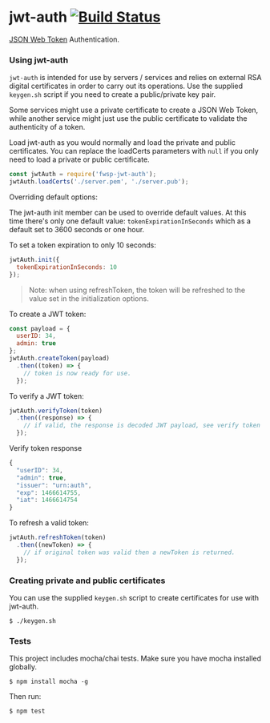 # jwt-auth [![Build Status](https://travis-ci.org/flywheelsports/fwsp-jwt-auth.svg?branch=master)](https://travis-ci.org/flywheelsports/fwsp-jwt-auth)
[JSON Web Token](https://en.wikipedia.org/wiki/JSON_Web_Token) Authentication.

### Using jwt-auth
`jwt-auth` is intended for use by servers / services and relies on external RSA digital certificates in order to carry out its operations.
Use the supplied `keygen.sh` script if you need to create a public/private key pair.

Some services might use a private certificate to create a JSON Web Token, while another service might just use the public certificate to validate the authenticity of a token.

Load jwt-auth as you would normally and load the private and public certificates.  You can replace the loadCerts parameters with `null` if you only need to load a private or public certificate.

```javascript
const jwtAuth = require('fwsp-jwt-auth');
jwtAuth.loadCerts('./server.pem', './server.pub');
```

Overriding default options:

The jwt-auth init member can be used to override default values. At this time there's only one default value: `tokenExpirationInSeconds` which as a default set to 3600 seconds or one hour.

To set a token expiration to only 10 seconds:

```javascript
jwtAuth.init({
  tokenExpirationInSeconds: 10
});
```
> Note: when using refreshToken, the token will be refreshed to the value set in the initialization options.

To create a JWT token:

```javascript
const payload = {
  userID: 34,
  admin: true
};
jwtAuth.createToken(payload)
  .then((token) => {
    // token is now ready for use.
  });
```

To verify a JWT token:

```javascript
jwtAuth.verifyToken(token)
  .then((response) => {
    // if valid, the response is decoded JWT payload, see verify token response below.
  });
```

Verify token response
```javascript
{
  "userID": 34,
  "admin": true,
  "issuer": "urn:auth",
  "exp": 1466614755,
  "iat": 1466614754
}
```

To refresh a valid token:

```javascript
jwtAuth.refreshToken(token)
  .then((newToken) => {
    // if original token was valid then a newToken is returned.
  });
```

### Creating private and public certificates
You can use the supplied `keygen.sh` script to create certificates for use with jwt-auth.

```shell
$ ./keygen.sh
```

### Tests
This project includes mocha/chai tests.  Make sure you have mocha installed globally.

```shell
$ npm install mocha -g
```

Then run:

```shell
$ npm test
```

